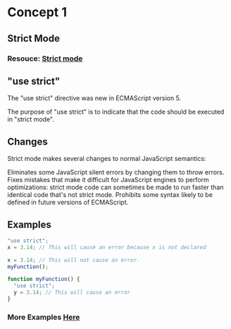 # Concept 1

## Strict Mode

### Resouce: [Strict mode](https://developer.mozilla.org/en-US/docs/Web/JavaScript/Reference/Strict_mode)

## "use strict"

The "use strict" directive was new in ECMAScript version 5.

The purpose of "use strict" is to indicate that the code should be executed in "strict mode".

## Changes

Strict mode makes several changes to normal JavaScript semantics:

Eliminates some JavaScript silent errors by changing them to throw errors.
Fixes mistakes that make it difficult for JavaScript engines to perform optimizations: strict mode code can sometimes be made to run faster than identical code that's not strict mode.
Prohibits some syntax likely to be defined in future versions of ECMAScript.

## Examples

```javascript
"use strict";
x = 3.14; // This will cause an error because x is not declared
```

```javascript
x = 3.14; // This will not cause an error.
myFunction();

function myFunction() {
  "use strict";
  y = 3.14; // This will cause an error
}
```

### More Examples [Here](https://www.w3schools.com/js/js_strict.asp)
